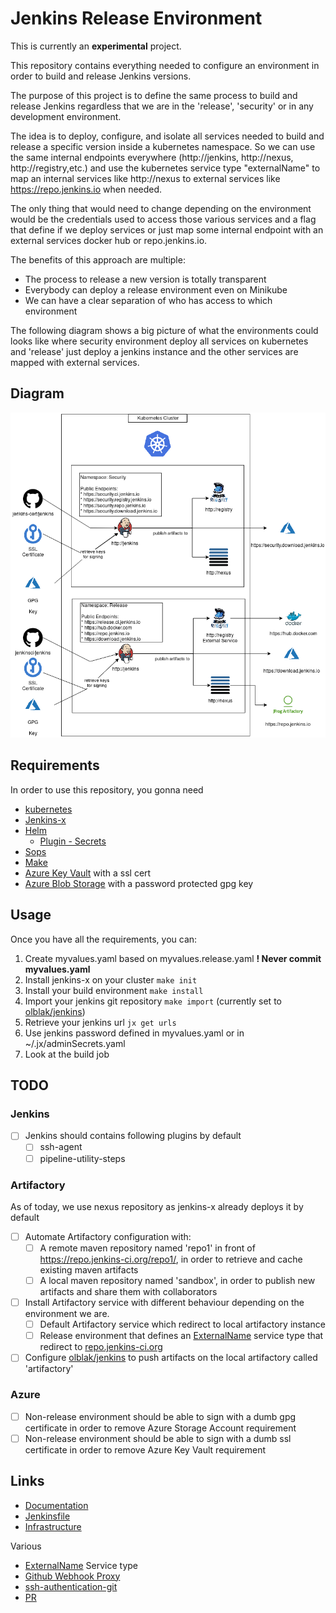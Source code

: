 # Jenkins Release Environment

This is currently an **experimental** project.

This repository contains everything needed to configure an environment in order to build and release Jenkins versions.

The purpose of this project is to define the same process to build and release Jenkins regardless that we are in the 'release', 'security' or in any development environment.

The idea is to deploy, configure, and isolate all services needed to build and release a specific version inside a kubernetes namespace. So we can use the same internal endpoints everywhere (http://jenkins, http://nexus, http://registry,etc.) and use the kubernetes service type "externalName" to map an internal services like http://nexus to external services like https://repo.jenkins.io when needed.
 
The only thing that would need to change depending on the environment would be the credentials used to access those various services and a flag that define if we deploy services or just map some internal endpoint with an external services docker hub or repo.jenkins.io.

The benefits of this approach are multiple:

* The process to release a new version is totally transparent
* Everybody can deploy a release environment even on Minikube
* We can have a clear separation of who has access to which environment

The following diagram shows a big picture of what the environments could looks like where security environment deploy all services on kubernetes and 'release' just deploy a jenkins instance and the other services are mapped with external services.

## Diagram
![Diagram](images/jenkins-release-k8s.png)

## Requirements
In order to use this repository, you gonna need

* [kubernetes](https://github.com/kubernetes/minikube)
* [Jenkins-x](https://jenkins-x.io/)
* [Helm](https://www.helm.sh/)
  * [Plugin - Secrets](https://github.com/futuresimple/helm-secrets)
* [Sops](https://github.com/mozilla/sops)
* [Make](https://www.gnu.org/software/make/)
* [Azure Key Vault](https://azure.microsoft.com/en-us/services/key-vault/) with a ssl cert
* [Azure Blob Storage](https://azure.microsoft.com/en-us/services/storage/blobs/) with a password protected gpg key

## Usage
Once you have all the requirements, you can:

1. Create myvalues.yaml based on myvalues.release.yaml **! Never commit myvalues.yaml**
2. Install jenkins-x on your cluster `make init`
3. Install your build environment `make install`
4. Import your jenkins git repository `make import` (currently set to [olblak/jenkins](https://github.com/olblak/jenkins))
5. Retrieve your jenkins url `jx get urls`
6. Use jenkins password defined in myvalues.yaml or in ~/.jx/adminSecrets.yaml
7. Look at the build job

## TODO

### Jenkins
- [ ] Jenkins should contains following plugins by default
  - [ ] ssh-agent
  - [ ] pipeline-utility-steps
 
### Artifactory
As of today, we use nexus repository as jenkins-x already deploys it by default

- [ ] Automate Artifactory configuration with:
  - [ ] A remote maven repository named 'repo1' in front of https://repo.jenkins-ci.org/repo1/, in order to retrieve and cache existing maven artifacts
  - [ ] A local maven repository named 'sandbox', in order to publish new artifacts and share them with collaborators 
- [ ] Install Artifactory service with different behaviour depending on the environment we are.
  - [ ] Default Artifactory service which redirect to local artifactory instance 
  - [ ] Release environment that defines an [ExternalName](https://kubernetes.io/docs/concepts/services-networking/service/#externalname) service type that redirect to [repo.jenkins-ci.org](https://repo.jenkins-ci.org/repo1)
- [ ] Configure [olblak/jenkins](https://github.com/olblak/jenkins/blob/master/Jenkinsfile.release)  to push artifacts on the local artifactory called 'artifactory'

### Azure
- [ ] Non-release environment should be able to sign with a dumb gpg certificate in order to remove Azure Storage Account requirement
- [ ] Non-release environment should be able to sign with a dumb ssl certificate in order to remove Azure Key Vault requirement

## Links

* [Documentation](https://github.com/jenkins-infra/iep/)
* [Jenkinsfile](https://github.com/olblak/jenkins/blob/master/Jenkinsfile.release)
* [Infrastructure](https://github.com/jenkins-infra/azure)

Various

* [ExternalName](https://cloud.google.com/blog/products/gcp/kubernetes-best-practices-mapping-external-services?hl=no) Service type 
* [Github Webhook Proxy](https://github.com/kubernetes/test-infra/blob/master/prow/cluster/ghproxy_deployment.yaml)
* [ssh-authentication-git](https://github.com/knative/docs/blob/master/build/auth.md#ssh-authentication-git)
* [PR](https://github.com/jenkins-x/jx/pull/1753)
